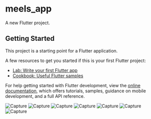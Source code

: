 # meels_app

A new Flutter project.

## Getting Started

This project is a starting point for a Flutter application.

A few resources to get you started if this is your first Flutter project:

- [Lab: Write your first Flutter app](https://docs.flutter.dev/get-started/codelab)
- [Cookbook: Useful Flutter samples](https://docs.flutter.dev/cookbook)

For help getting started with Flutter development, view the
[online documentation](https://docs.flutter.dev/), which offers tutorials,
samples, guidance on mobile development, and a full API reference.

![Capture](https://user-images.githubusercontent.com/96310108/228079524-637c5d8d-8d66-40dd-b856-3f33adc411c8.PNG)
![Capture](https://user-images.githubusercontent.com/96310108/228079893-0e67f1f1-891f-4b1f-b05a-8749f70a643e.PNG)
![Capture](https://user-images.githubusercontent.com/96310108/228080021-3c84d9d5-74ae-42b8-961a-a1b85cc130a3.PNG)
![Capture](https://user-images.githubusercontent.com/96310108/228080170-fc325ff2-3d2d-4b98-9b7e-dc9e806b9699.PNG)
![Capture](https://user-images.githubusercontent.com/96310108/228080502-d1c247d4-686c-4580-a1e9-a6f301c5d12d.PNG)
![Capture](https://user-images.githubusercontent.com/96310108/228080641-df1b66c4-9993-4880-b807-77e6b1cd99f3.PNG)
![Capture](https://user-images.githubusercontent.com/96310108/228080843-0c490dcd-697d-4307-86ea-9036d02b5f8e.PNG)
